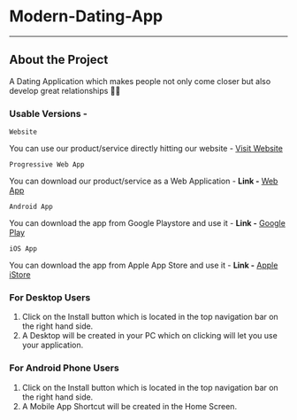 # Modern-Dating-App
***
## About the Project
A Dating Application which makes people not only come closer but also develop great relationships 🥰💖

### Usable Versions -

`Website`

You can use our product/service directly hitting our website - [Visit Website](dating)

`Progressive Web App`

You can download our product/service as a Web Application - **Link -** [Web App](dating)

`Android App`

You can download the app from Google Playstore and use it - **Link -** [Google Play](dating)

`iOS App`

You can download the app from Apple App Store and use it - **Link -** [Apple iStore](dating)


### For Desktop Users

1. Click on the Install button which is located in the top navigation bar on the right hand side.
2. A Desktop will be created in your PC which on clicking will let you use your application.


### For Android Phone Users

1. Click on the Install button which is located in the top navigation bar on the right hand side.
2. A Mobile App Shortcut will be created in the Home Screen.






